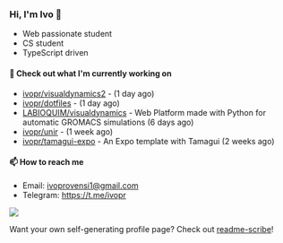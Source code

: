 ### Hi, I'm Ivo 👋

* Web passionate student
* CS student
* TypeScript driven

#### 👷 Check out what I'm currently working on

- [ivopr/visualdynamics2](https://github.com/ivopr/visualdynamics2) -  (1 day ago)
- [ivopr/dotfiles](https://github.com/ivopr/dotfiles) -  (1 day ago)
- [LABIOQUIM/visualdynamics](https://github.com/LABIOQUIM/visualdynamics) - Web Platform made with Python for automatic GROMACS simulations (6 days ago)
- [ivopr/unir](https://github.com/ivopr/unir) -  (1 week ago)
- [ivopr/tamagui-expo](https://github.com/ivopr/tamagui-expo) - An Expo template with Tamagui (2 weeks ago)

#### 📫 How to reach me

- Email: [ivoprovensi1@gmail.com](mailto://ivoprovensi1@gmail.com)
- Telegram: https://t.me/ivopr

![](https://github-readme-stats.vercel.app/api/top-langs/?username=ivopr&langs_count=10&layout=compact&theme=react&hide_border=true&bg_color=0D1117&title_color=5ce1e6&icon_color=5ce1e6)

Want your own self-generating profile page? Check out [readme-scribe](https://github.com/muesli/readme-scribe)!
